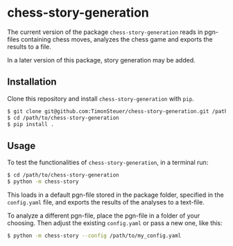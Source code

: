 # chess-story-generation

The current version of the package `chess-story-generation` reads in pgn-files containing chess moves, analyzes the chess game and exports the results to a file.

In a later version of this package, story generation may be added.

## Installation

Clone this repository and install `chess-story-generation` with `pip`.
```sh
$ git clone git@github.com:TimonSteuer/chess-story-generation.git /path/to/chess-story-generation
$ cd /path/to/chess-story-generation
$ pip install .
```

## Usage

To test the functionalities of `chess-story-generation`, in a terminal run:
```sh
$ cd /path/to/chess-story-generation
$ python -m chess-story
```

This loads in a default pgn-file stored in the package folder, specified in the `config.yaml` file, and exports the results of the analyses to a text-file.

To analyze a different pgn-file, place the pgn-file in a folder of your choosing.
Then adjust the existing `config.yaml` or pass a new one, like this:
```sh
$ python -m chess-story --config /path/to/my_config.yaml
```
